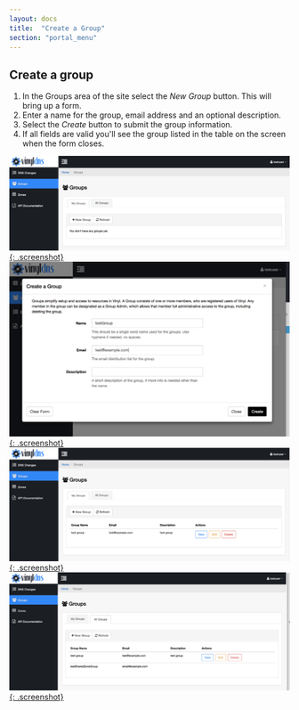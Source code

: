 ```yaml
---
layout: docs
title:  "Create a Group"
section: "portal_menu"
---
```

## Create a group
1. In the Groups area of the site select the *New Group* button. This will bring up a form.
1. Enter a name for the group, email address and an optional description.
1. Select the *Create* button to submit the group information.
1. If all fields are valid you'll see the group listed in the table on the screen when the form closes.

[![Groups main screenshot](../img/portal/groups-main.png){: .screenshot}](../img/portal/groups-main.png)
[![Groups form screenshot](../img/portal/create-group.png){: .screenshot}](../img/portal/create-group.png)
[![Created group listed in "My Groups" tab screenshot](../img/portal/groups-listed.png){: .screenshot}](../img/portal/groups-listed.png)
[![Created group listed in "All Groups" tab screenshot](../img/portal/groups-listed-all.png){: .screenshot}](../img/portal/groups-listed-all.png)
